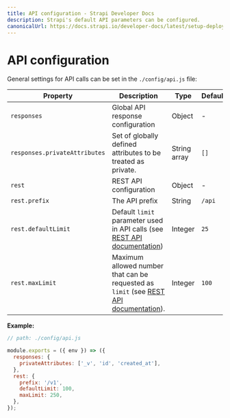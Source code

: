 ```yaml
---
title: API configuration - Strapi Developer Docs
description: Strapi's default API parameters can be configured.
canonicalUrl: https://docs.strapi.io/developer-docs/latest/setup-deployment-guides/configurations/optional/api.html
---
```


# API configuration

General settings for API calls can be set in the `./config/api.js` file:

| Property                      | Description                                                                                                                                                                                                                                          | Type         | Default |
| ----------------------------- | ---------------------------------------------------------------------------------------------------------------------------------------------------------------------------------------------------------------------------------------------------- | ------------ | ------- |
| `responses`                   | Global API response configuration                                                                                                                                                                                                                    | Object       | -       |
| `responses.privateAttributes` | Set of globally defined attributes to be treated as private.                                                                                                                                                                                         | String array | `[]`    |
| `rest`                        | REST API configuration                                                                                                                                                                                                                               | Object       | -       |
| `rest.prefix`                 | The API prefix                       | String      | `/api`   |
| `rest.defaultLimit`           | Default `limit` parameter used in API calls (see [REST API documentation](/developer-docs/latest/developer-resources/database-apis-reference/rest/sort-pagination.md#pagination-by-offset))                                                                      | Integer      | `25`    |
| `rest.maxLimit`               | Maximum allowed number that can be requested as `limit` (see [REST API documentation](/developer-docs/latest/developer-resources/database-apis-reference/rest/sort-pagination.md#pagination-by-offset)). | Integer      | `100`   |

**Example:**

```js
// path: ./config/api.js

module.exports = ({ env }) => ({
  responses: {
    privateAttributes: ['_v', 'id', 'created_at'],
  },
  rest: {
    prefix: '/v1',
    defaultLimit: 100,
    maxLimit: 250,
  },
});
```
